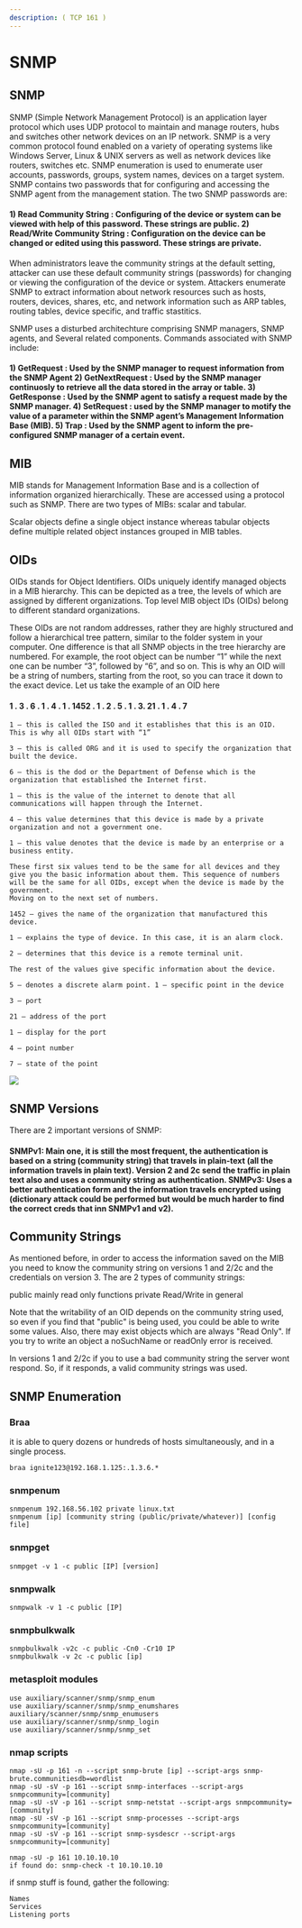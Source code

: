 ```yaml
---
description: ( TCP 161 )
---
```


# SNMP

## SNMP

SNMP (Simple Network Management Protocol) is an application layer protocol which uses UDP protocol to maintain and manage routers, hubs and switches other network devices on an IP network. SNMP is a very common protocol found enabled on a variety of operating systems like Windows Server, Linux & UNIX servers as well as network devices like routers, switches etc. SNMP enumeration is used to enumerate user accounts, passwords, groups, system names, devices on a target system. SNMP contains two passwords that for configuring and accessing the SNMP agent from the management station. The two SNMP passwords are:

#### 1) Read Community String : Configuring of the device or system can be viewed with help of this password. These strings are public.   2) Read/Write Community String : Configuration on the device can be changed or edited using this password. These strings are private.

When administrators leave the community strings at the default setting, attacker can use these default community strings (passwords) for changing or viewing the configuration of the device or system. Attackers enumerate SNMP to extract information about network resources such as hosts, routers, devices, shares, etc, and network information such as ARP tables, routing tables, device specific, and traffic stastitics.

SNMP uses a disturbed architechture comprising SNMP managers, SNMP agents, and Several related components. Commands associated with SNMP include:

#### 1) GetRequest : Used by the SNMP manager to request information from the SNMP Agent   2) GetNextRequest : Used by the SNMP manager continuosly to retrieve all the data stored in the array or table.   3) GetResponse : Used by the SNMP agent to satisfy a request made by the SNMP manager.   4) SetRequest : used by the SNMP manager to motify the value of a parameter within the SNMP agent’s Management Information Base (MIB).   5) Trap : Used by the SNMP agent to inform the pre-configured SNMP manager of a certain event.

## MIB

MIB stands for Management Information Base and is a collection of information organized hierarchically. These are accessed using a protocol such as SNMP. There are two types of MIBs: scalar and tabular.

Scalar objects define a single object instance whereas tabular objects define multiple related object instances grouped in MIB tables.

## OIDs

OIDs stands for Object Identifiers. OIDs uniquely identify managed objects in a MIB hierarchy. This can be depicted as a tree, the levels of which are assigned by different organizations. Top level MIB object IDs (OIDs) belong to different standard organizations.

These OIDs are not random addresses, rather they are highly structured and follow a hierarchical tree pattern, similar to the folder system in your computer. One difference is that all SNMP objects in the tree hierarchy are numbered. For example, the root object can be number “1” while the next one can be number “3”, followed by “6”, and so on. This is why an OID will be a string of numbers, starting from the root, so you can trace it down to the exact device. Let us take the example of an OID here

#### 1 . 3 . 6 . 1 . 4 . 1 . 1452 . 1 . 2 . 5 . 1 . 3. 21 . 1 . 4 . 7

```
1 – this is called the ISO and it establishes that this is an OID. This is why all OIDs start with “1”

3 – this is called ORG and it is used to specify the organization that built the device.

6 – this is the dod or the Department of Defense which is the organization that established the Internet first.

1 – this is the value of the internet to denote that all communications will happen through the Internet.

4 – this value determines that this device is made by a private organization and not a government one.

1 – this value denotes that the device is made by an enterprise or a business entity. 

These first six values tend to be the same for all devices and they give you the basic information about them. This sequence of numbers will be the same for all OIDs, except when the device is made by the government.
Moving on to the next set of numbers.

1452 – gives the name of the organization that manufactured this device.

1 – explains the type of device. In this case, it is an alarm clock.

2 – determines that this device is a remote terminal unit.

The rest of the values give specific information about the device.

5 – denotes a discrete alarm point. 1 – specific point in the device

3 – port

21 – address of the port

1 – display for the port

4 – point number

7 – state of the point
```

![](<../../.gitbook/assets/image (37).png>)

## SNMP Versions

There are 2 important versions of SNMP:

#### SNMPv1: Main one, it is still the most frequent, the authentication is based on a string (community string) that travels in plain-text (all the information travels in plain text). Version 2 and 2c send the traffic in plain text also and uses a community string as authentication.   SNMPv3: Uses a better authentication form and the information travels encrypted using (dictionary attack could be performed but would be much harder to find the correct creds that inn SNMPv1 and v2).

## Community Strings

As mentioned before, in order to access the information saved on the MIB you need to know the community string on versions 1 and 2/2c and the credentials on version 3. The are 2 types of community strings:

public mainly read only functions private Read/Write in general

Note that the writability of an OID depends on the community string used, so even if you find that "public" is being used, you could be able to write some values. Also, there may exist objects which are always "Read Only". If you try to write an object a noSuchName or readOnly error is received.

In versions 1 and 2/2c if you to use a bad community string the server wont respond. So, if it responds, a valid community strings was used.

## SNMP Enumeration

### Braa

it is able to query dozens or hundreds of hosts simultaneously, and in a single process.

```
braa ignite123@192.168.1.125:.1.3.6.*
```

### snmpenum

```
snmpenum 192.168.56.102 private linux.txt
snmpenum [ip] [community string (public/private/whatever)] [config file]
```

### snmpget

```
snmpget -v 1 -c public [IP] [version]
```

### snmpwalk

```
snmpwalk -v 1 -c public [IP]
```

### snmpbulkwalk

```
snmpbulkwalk -v2c -c public -Cn0 -Cr10 IP
snmpbulkwalk -v 2c -c public [ip]
```

### metasploit modules

```
use auxiliary/scanner/snmp/snmp_enum
use auxiliary/scanner/snmp/snmp_enumshares
auxiliary/scanner/snmp/snmp_enumusers
use auxiliary/scanner/snmp/snmp_login
use auxiliary/scanner/snmp/snmp_set
```

### nmap scripts

```
nmap -sU -p 161 -n --script snmp-brute [ip] --script-args snmp-brute.communitiesdb=wordlist
nmap -sU -sV -p 161 --script snmp-interfaces --script-args snmpcommunity=[community]
nmap -sU -sV -p 161 --script snmp-netstat --script-args snmpcommunity=[community]
nmap -sU -sV -p 161 --script snmp-processes --script-args snmpcommunity=[community]
nmap -sU -sV -p 161 --script snmp-sysdescr --script-args snmpcommunity=[community] 
```

```
nmap -sU -p 161 10.10.10.10
if found do: snmp-check -t 10.10.10.10
```

if snmp stuff is found, gather the following:

```
Names
Services
Listening ports
```

















